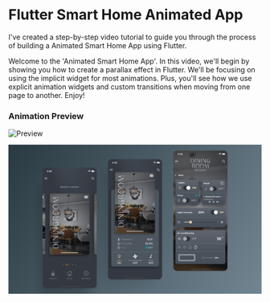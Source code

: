 # Flutter Smart Home Animated App

I've created a step-by-step video tutorial to guide you through the process of building a Animated Smart Home App using Flutter. 

Welcome to the 'Animated Smart Home App'. In this video, we'll begin by showing you how to create a parallax effect in Flutter. We'll be focusing on using the implicit widget for most animations. Plus, you'll see how we use explicit animation widgets and custom transitions when moving from one page to another. Enjoy!

### Animation Preview

![Preview](/gif.gif)

![App UI](/ui.png)
